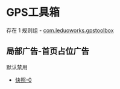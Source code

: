 # GPS工具箱

存在 1 规则组 - [com.leduoworks.gpstoolbox](/src/apps/com.leduoworks.gpstoolbox.ts)

## 局部广告-首页占位广告

默认禁用

- [快照-0](https://i.gkd.li/i/13062612)
